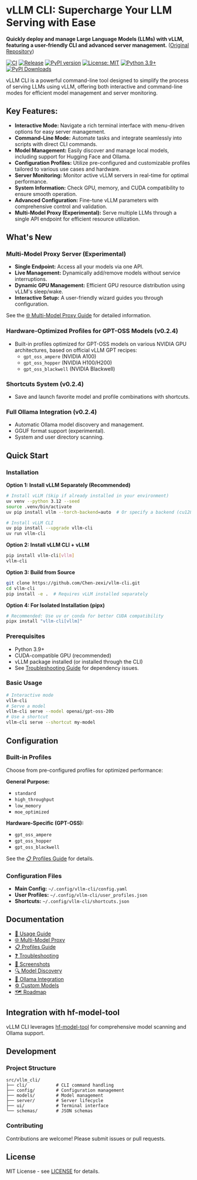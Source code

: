 # vLLM CLI: Supercharge Your LLM Serving with Ease

**Quickly deploy and manage Large Language Models (LLMs) with vLLM, featuring a user-friendly CLI and advanced server management.** ([Original Repository](https://github.com/Chen-zexi/vllm-cli))

[![CI](https://github.com/Chen-zexi/vllm-cli/actions/workflows/ci.yml/badge.svg)](https://github.com/Chen-zexi/vllm-cli/actions/workflows/ci.yml)
[![Release](https://github.com/Chen-zexi/vllm-cli/actions/workflows/python-publish.yml/badge.svg)](https://github.com/Chen-zexi/vllm-cli/actions/workflows/python-publish.yml)
[![PyPI version](https://badge.fury.io/py/vllm-cli.svg)](https://badge.fury.io/py/vllm-cli)
[![License: MIT](https://img.shields.io/badge/License-MIT-yellow.svg)](https://opensource.org/licenses/MIT)
[![Python 3.9+](https://img.shields.io/badge/python-3.9+-blue.svg)](https://www.python.org/downloads/)
[![PyPI Downloads](https://static.pepy.tech/badge/vllm-cli)](https://pepy.tech/projects/vllm-cli)

vLLM CLI is a powerful command-line tool designed to simplify the process of serving LLMs using vLLM, offering both interactive and command-line modes for efficient model management and server monitoring.

## Key Features:

*   **Interactive Mode:** Navigate a rich terminal interface with menu-driven options for easy server management.
*   **Command-Line Mode:** Automate tasks and integrate seamlessly into scripts with direct CLI commands.
*   **Model Management:** Easily discover and manage local models, including support for Hugging Face and Ollama.
*   **Configuration Profiles:** Utilize pre-configured and customizable profiles tailored to various use cases and hardware.
*   **Server Monitoring:** Monitor active vLLM servers in real-time for optimal performance.
*   **System Information:** Check GPU, memory, and CUDA compatibility to ensure smooth operation.
*   **Advanced Configuration:** Fine-tune vLLM parameters with comprehensive control and validation.
*   **Multi-Model Proxy (Experimental):** Serve multiple LLMs through a single API endpoint for efficient resource utilization.

## What's New

### Multi-Model Proxy Server (Experimental)

*   **Single Endpoint:** Access all your models via one API.
*   **Live Management:** Dynamically add/remove models without service interruptions.
*   **Dynamic GPU Management:** Efficient GPU resource distribution using vLLM's sleep/wake.
*   **Interactive Setup:** A user-friendly wizard guides you through configuration.

See the [🌐 Multi-Model Proxy Guide](docs/multi-model-proxy.md) for detailed information.

### Hardware-Optimized Profiles for GPT-OSS Models (v0.2.4)

*   Built-in profiles optimized for GPT-OSS models on various NVIDIA GPU architectures, based on official vLLM GPT recipes:
    *   `gpt_oss_ampere` (NVIDIA A100)
    *   `gpt_oss_hopper` (NVIDIA H100/H200)
    *   `gpt_oss_blackwell` (NVIDIA Blackwell)

### Shortcuts System (v0.2.4)

*   Save and launch favorite model and profile combinations with shortcuts.

### Full Ollama Integration (v0.2.4)

*   Automatic Ollama model discovery and management.
*   GGUF format support (experimental).
*   System and user directory scanning.

## Quick Start

### Installation

**Option 1: Install vLLM Separately (Recommended)**

```bash
# Install vLLM (Skip if already installed in your environment)
uv venv --python 3.12 --seed
source .venv/bin/activate
uv pip install vllm --torch-backend=auto  # Or specify a backend (cu128, etc.)

# Install vLLM CLI
uv pip install --upgrade vllm-cli
uv run vllm-cli
```

**Option 2: Install vLLM CLI + vLLM**

```bash
pip install vllm-cli[vllm]
vllm-cli
```

**Option 3: Build from Source**

```bash
git clone https://github.com/Chen-zexi/vllm-cli.git
cd vllm-cli
pip install -e .  # Requires vLLM installed separately
```

**Option 4: For Isolated Installation (pipx)**

```bash
# Recommended: Use uv or conda for better CUDA compatibility
pipx install "vllm-cli[vllm]"
```

### Prerequisites

*   Python 3.9+
*   CUDA-compatible GPU (recommended)
*   vLLM package installed (or installed through the CLI)
*   See [Troubleshooting Guide](docs/troubleshooting.md#dependency-conflicts) for dependency issues.

### Basic Usage

```bash
# Interactive mode
vllm-cli
# Serve a model
vllm-cli serve --model openai/gpt-oss-20b
# Use a shortcut
vllm-cli serve --shortcut my-model
```

## Configuration

### Built-in Profiles

Choose from pre-configured profiles for optimized performance:

**General Purpose:**

*   `standard`
*   `high_throughput`
*   `low_memory`
*   `moe_optimized`

**Hardware-Specific (GPT-OSS):**

*   `gpt_oss_ampere`
*   `gpt_oss_hopper`
*   `gpt_oss_blackwell`

See the [📋 Profiles Guide](docs/profiles.md) for details.

### Configuration Files

*   **Main Config:** `~/.config/vllm-cli/config.yaml`
*   **User Profiles:** `~/.config/vllm-cli/user_profiles.json`
*   **Shortcuts:** `~/.config/vllm-cli/shortcuts.json`

## Documentation

*   [📘 Usage Guide](docs/usage-guide.md)
*   [🌐 Multi-Model Proxy](docs/multi-model-proxy.md)
*   [📋 Profiles Guide](docs/profiles.md)
*   [❓ Troubleshooting](docs/troubleshooting.md)
*   [📸 Screenshots](docs/screenshots.md)
*   [🔍 Model Discovery](docs/MODEL_DISCOVERY_QUICK_REF.md)
*   [🦙 Ollama Integration](docs/ollama-integration.md)
*   [⚙️ Custom Models](docs/custom-model-serving.md)
*   [🗺️ Roadmap](docs/roadmap.md)

## Integration with hf-model-tool

vLLM CLI leverages [hf-model-tool](https://github.com/Chen-zexi/hf-model-tool) for comprehensive model scanning and Ollama support.

## Development

### Project Structure

```
src/vllm_cli/
├── cli/           # CLI command handling
├── config/        # Configuration management
├── models/        # Model management
├── server/        # Server lifecycle
├── ui/            # Terminal interface
└── schemas/       # JSON schemas
```

### Contributing

Contributions are welcome!  Please submit issues or pull requests.

## License

MIT License - see [LICENSE](LICENSE) for details.